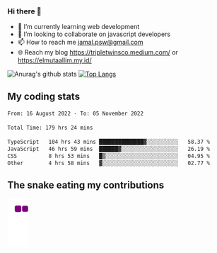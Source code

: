 ### Hi there 👋

<!--
**padepokanpenguin/padepokanpenguin** is a ✨ _special_ ✨ repository because its `README.md` (this file) appears on your GitHub profile.
-->

- 🌱 I’m currently learning  web development
- 👯 I’m looking to collaborate on javascript developers
- 📫 How to reach me jamal.psw@gmail.com
- 🌐 Reach my blog https://tripletwinsco.medium.com/ or https://elmutaallim.my.id/

![Anurag's github stats](https://github-readme-stats.vercel.app/api?username=padepokanpenguin&count_private=true&disable_animations=false&show_icons=true&theme=default)
[![Top Langs](https://github-readme-stats.vercel.app/api/top-langs/?username=padepokanpenguin&theme=default&layout=compact)](https://github.com/padepokanpenguin)

## My coding stats

<!--START_SECTION:waka-->

```text
From: 16 August 2022 - To: 05 November 2022

Total Time: 179 hrs 24 mins

TypeScript   104 hrs 43 mins ██████████████▓░░░░░░░░░░   58.37 %
JavaScript   46 hrs 59 mins  ██████▓░░░░░░░░░░░░░░░░░░   26.19 %
CSS          8 hrs 53 mins   █▒░░░░░░░░░░░░░░░░░░░░░░░   04.95 %
Other        4 hrs 58 mins   ▓░░░░░░░░░░░░░░░░░░░░░░░░   02.77 %
```

<!--END_SECTION:waka-->


## The snake eating my contributions
![snake gif](https://github.com/padepokanpenguin/padepokanpenguin/blob/output/github-contribution-grid-snake.gif)

